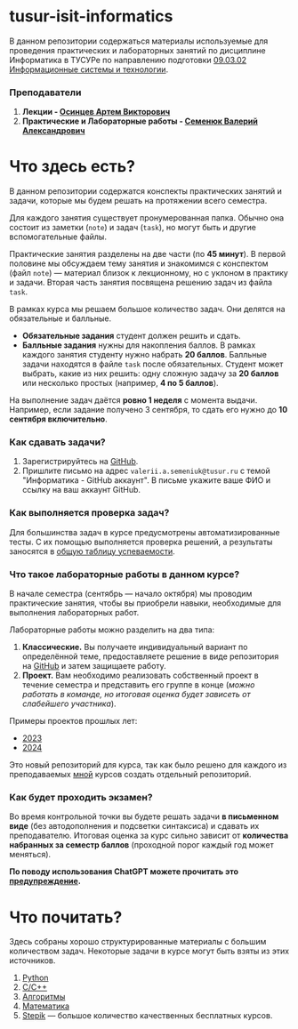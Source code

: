 # tusur-isit-informatics



В данном репозитории содержаться материалы используемые для проведения практических и лабораторных занятий по дисциплине Информатика в ТУСУРе по направлению подготовки [09.03.02 Информационные системы и технологии](https://edu.tusur.ru/work_programs/72024).
### Преподаватели 

1. **Лекции - [Осинцев Артем Викторович](https://directory.tusur.ru/people/3975)**
2. **Практические и Лабораторные работы - [Семенюк Валерий Александрович](https://directory.tusur.ru/people/5863)** 
# Что здесь есть?

В данном репозитории содержатся конспекты практических занятий и задачи, которые мы будем решать на протяжении всего семестра.

Для каждого занятия существует пронумерованная папка. Обычно она состоит из заметки (`note`) и задач (`task`), но могут быть и другие вспомогательные файлы.

Практические занятия разделены на две части (по **45 минут**). В первой половине мы обсуждаем тему занятия и знакомимся с конспектом (файл `note`) — материал близок к лекционному, но с уклоном в практику и задачи. Вторая часть занятия посвящена решению задач из файла `task`.

В рамках курса мы решаем большое количество задач. Они делятся на обязательные и балльные.
*   **Обязательные задания** студент должен решить и сдать.
*   **Балльные задания** нужны для накопления баллов. В рамках каждого занятия студенту нужно набрать **20 баллов**. Балльные задачи находятся в файле `task` после обязательных. Студент может выбрать, какие из них решить: одну сложную задачу за **20 баллов** или несколько простых (например, **4 по 5 баллов**).

На выполнение задач даётся **ровно 1 неделя** с момента выдачи. Например, если задание получено 3 сентября, то сдать его нужно до **10 сентября включительно**.

### Как сдавать задачи?

1.  Зарегистрируйтесь на [GitHub](https://github.com/).
2.  Пришлите письмо на адрес `valerii.a.semeniuk@tusur.ru` с темой "Информатика - GitHub аккаунт". В письме укажите ваше ФИО и ссылку на ваш аккаунт GitHub.

### Как выполняется проверка задач?

Для большинства задач в курсе предусмотрены автоматизированные тесты. С их помощью выполняется проверка решений, а результаты заносятся в [общую таблицу успеваемости](Students/2025.md).

### Что такое лабораторные работы в данном курсе?

В начале семестра (сентябрь — начало октября) мы проводим практические занятия, чтобы вы приобрели навыки, необходимые для выполнения лабораторных работ.

Лабораторные работы можно разделить на два типа:
1.  **Классические.** Вы получаете индивидуальный вариант по определённой теме, предоставляете решение в виде репозитория на [GitHub](https://github.com/) и затем защищаете работу.
2.  **Проект.** Вам необходимо реализовать собственный проект в течение семестра и представить его группе в конце (*можно работать в команде, но итоговая оценка будет зависеть от слабейшего участника*).

Примеры проектов прошлых лет:
*   [2023](https://github.com/kubenet/course_embedded_systems/blob/main/course/computer%20science/lab0/teams.md)
*   [2024](https://github.com/kubenet/course_embedded_systems/blob/fall2024/course/computer%20science/students.md)

Это новый репозиторий для курса, так как было решено для каждого из преподаваемых [мной](https://directory.tusur.ru/people/5863) курсов создать отдельный репозиторий.

### Как будет проходить экзамен?

Во время контрольной точки вы будете решать задачи **в письменном виде** (без автодополнения и подсветки синтаксиса) и сдавать их преподавателю. Итоговая оценка за курс сильно зависит от **количества набранных за семестр баллов** (проходной порог каждый год может меняться).

**По поводу использования ChatGPT можете прочитать это [предупреждение](AI_AGENDA.md).**

# Что почитать?

Здесь собраны хорошо структурированные материалы с большим количеством задач. Некоторые задачи в курсе могут быть взяты из этих источников.

1.  [Python](https://education.yandex.ru/handbook/python)
2.  [C/C++](https://education.yandex.ru/handbook/cpp)
3.  [Алгоритмы](https://education.yandex.ru/handbook/algorithms)
4.  [Математика](https://education.yandex.ru/handbook/math)
5.  [Stepik](https://stepik.org/catalog) — большое количество качественных бесплатных курсов.